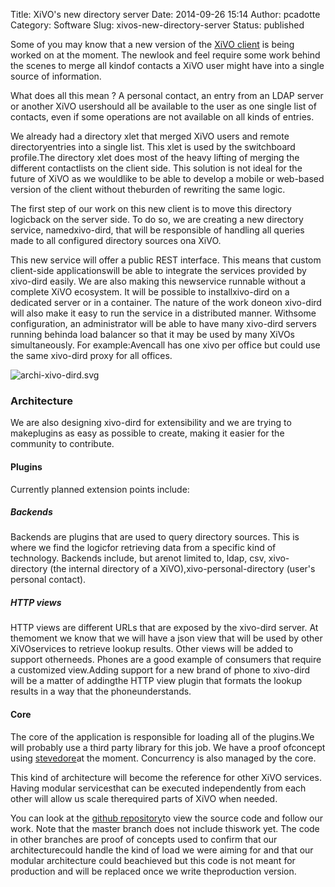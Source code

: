 Title: XiVO's new directory server
Date: 2014-09-26 15:14
Author: pcadotte
Category: Software
Slug: xivos-new-directory-server
Status: published

Some of you may know that a new version of the [XiVO
client](/public/xivo-client/Contacts.jpg "XiVO client") is being worked
on at the moment. The newlook and feel require some work behind the
scenes to merge all kindof contacts a XiVO user might have into a single
source of information.

What does all this mean ? A personal contact, an entry from an LDAP
server or another XiVO usershould all be available to the user as one
single list of contacts, even if some operations are not available on
all kinds of entries.

We already had a directory xlet that merged XiVO users and remote
directoryentries into a single list. This xlet is used by the
switchboard profile.The directory xlet does most of the heavy lifting of
merging the different contactlists on the client side. This solution is
not ideal for the future of XiVO as we wouldlike to be able to develop a
mobile or web-based version of the client without theburden of rewriting
the same logic.

The first step of our work on this new client is to move this directory
logicback on the server side. To do so, we are creating a new directory
service, namedxivo-dird, that will be responsible of handling all
queries made to all configured directory sources ona XiVO.

This new service will offer a public REST interface. This means that
custom client-side applicationswill be able to integrate the services
provided by xivo-dird easily. We are also making this newservice
runnable without a complete XiVO ecosystem. It will be possible to
installxivo-dird on a dedicated server or in a container. The nature of
the work doneon xivo-dird will also make it easy to run the service in a
distributed manner. Withsome configuration, an administrator will be
able to have many xivo-dird servers running behinda load balancer so
that it may be used by many XiVOs simultaneously. For example:Avencall
has one xivo per office but could use the same xivo-dird proxy for all
offices.

![archi-xivo-dird.svg](/public/architecture/archi-xivo-dird.svg "archi-xivo-dird.svg, sept. 2014")

### Architecture

We are also designing xivo-dird for extensibility and we are trying to
makeplugins as easy as possible to create, making it easier for the
community to contribute.

#### Plugins

Currently planned extension points include:

##### Backends

Backends are plugins that are used to query directory sources. This is
where we find the logicfor retrieving data from a specific kind of
technology. Backends include, but arenot limited to, ldap, csv,
xivo-directory (the internal directory of a
XiVO),xivo-personal-directory (user's personal contact).

##### HTTP views

HTTP views are different URLs that are exposed by the xivo-dird server.
At themoment we know that we will have a json view that will be used by
other XiVOservices to retrieve lookup results. Other views will be added
to support otherneeds. Phones are a good example of consumers that
require a customized view.Adding support for a new brand of phone to
xivo-dird will be a matter of addingthe HTTP view plugin that formats
the lookup results in a way that the phoneunderstands.

#### Core

The core of the application is responsible for loading all of the
plugins.We will probably use a third party library for this job. We have
a proof ofconcept using
[stevedore](http://stevedore.readthedocs.org/en/latest/ "stevedore")at
the moment. Concurrency is also managed by the core.

This kind of architecture will become the reference for other XiVO
services. Having modular servicesthat can be executed independently from
each other will allow us scale therequired parts of XiVO when needed.

You can look at the [github
repository](https://github.com/xivo-pbx/xivo-dird "github repository")to
view the source code and follow our work. Note that the master branch
does not include thiswork yet. The code in other branches are proof of
concepts used to confirm that our architecturecould handle the kind of
load we were aiming for and that our modular architecture could
beachieved but this code is not meant for production and will be
replaced once we write theproduction version.

</p>

